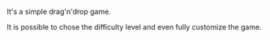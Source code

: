 It's a simple drag'n'drop game.

It is possible to chose the difficulty level and even fully customize the game.
